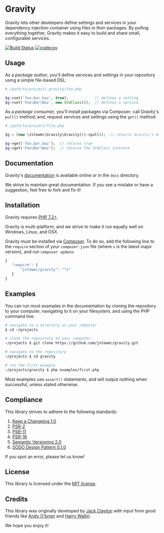 # Gravity

Gravity lets other developers define settings and services in _your_ dependency injection container using files in _their_ packages. By pulling everything together, Gravity makes it easy to build and share small, configurable services.

[![Build Status](https://travis-ci.com/jstewmc/gravity.svg?branch=master)](https://travis-ci.com/jstewmc/gravity) [![codecov](https://codecov.io/gh/jstewmc/gravity/branch/master/graph/badge.svg)](https://codecov.io/gh/jstewmc/gravity)

## Usage

As a _package author_, you'll define services and settings in your repository using a simple file-based DSL:

```php
# /path/to/project/.gravity/foo.php

$g->set('foo.bar.baz', true);            // defines a setting
$g->set('Foo\Bar\Baz', new StdClass());  // defines a service
```

As a _package consumer_, you'll install packages via Composer; call Gravity's `pull()` method; and, request services and settings using the `get()` method:

```php
# /path/to/project/file.php

$g = (new \Jstewmc\Gravity\Gravity())->pull();  // returns Gravity's manager

$g->get('foo.bar.baz');  // returns true
$g->get('Foo\Bar\Baz');  // returns the StdClass instance
```

## Documentation

Gravity's [documentation](https://github.com/jstewmc/gravity/blob/master/docs/index.md) is available online or in the `docs` directory.

We strive to maintain great documentation. If you see a mistake or have a suggestion, feel free to fork and fix it!

## Installation

Gravity requires [PHP 7.2+](https://secure.php.net).

Gravity is multi-platform, and we strive to make it run equally well on Windows, Linux, and OSX.

Gravity must be installed via [Composer](https://getcomposer.org). To do so, add the following line to the `require` section of your `composer.json` file (where `x` is the latest major version), and run `composer update`:

```javascript
{
   "require": {
       "jstewmc/gravity": "^x"
   }
}
```

## Examples

You can run most examples in the documentation by cloning the repository to your computer, navigating to it on your filesystem, and using the PHP command line.

```bash
# navigate to a directory on your computer
$ cd ~/projects

# clone the repository to your computer
~/projects $ git clone https://github.com/jstewmc/gravity.git

# navigate to the repository
~/projects $ cd gravity

# run the first example
~/projects/gravity $ php examples/first.php
```

Most examples use `assert()` statements, and will output nothing when successful, unless stated otherwise.

## Compliance

This library strives to adhere to the following standards:

1. [Keep a Changelog 1.0](http://keepachangelog.com/en/1.0.0/)
2. [PSR-2](https://github.com/php-fig/fig-standards/blob/master/accepted/PSR-2-coding-style-guide.md)
3. [PSR-11](https://github.com/php-fig/fig-standards/blob/master/accepted/PSR-11-container.md)
4. [PSR-16](https://github.com/php-fig/fig-standards/blob/master/accepted/PSR-16-simple-cache.md)
5. [Semantic Versioning 2.0](http://semver.org/spec/v2.0.0.html)
6. [SODO Design Pattern 0.1.0](https://github.com/jstewmc/sodo-design-pattern)

If you spot an error, please let us know!

## License

This library is licensed under the [MIT license](LICENSE).

## Credits

This library was originally developed by [Jack Clayton](mailto:clayjs0@gmail.com) with input from good friends like [Andy O'brien](https://github.com/javabudd) and [Harry Wallin](https://github.com/BillwoodMarbles).

We hope you enjoy it!
